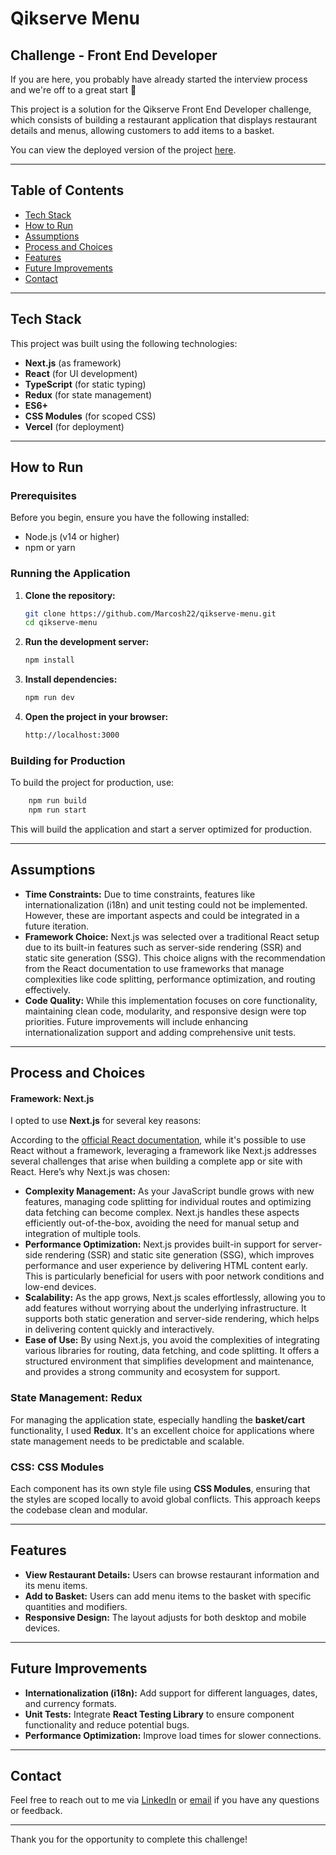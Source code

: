 # Qikserve Menu

## Challenge - Front End Developer

If you are here, you probably have already started the interview process and we're off to a great start 🙂

This project is a solution for the Qikserve Front End Developer challenge, which consists of building a restaurant application that displays restaurant details and menus, allowing customers to add items to a basket.

You can view the deployed version of the project [here](https://qikserve-menu.vercel.app/).

---

## Table of Contents

- [Tech Stack](#tech-stack)
- [How to Run](#how-to-run)
- [Assumptions](#assumptions)
- [Process and Choices](#process-and-choices)
- [Features](#features)
- [Future Improvements](#future-improvements)
- [Contact](#contact)

---

## Tech Stack

This project was built using the following technologies:

- **Next.js** (as framework)
- **React** (for UI development)
- **TypeScript** (for static typing)
- **Redux** (for state management)
- **ES6+**
- **CSS Modules** (for scoped CSS)
- **Vercel** (for deployment)

---

## How to Run

### Prerequisites

Before you begin, ensure you have the following installed:

- Node.js (v14 or higher)
- npm or yarn

### Running the Application

1. **Clone the repository:**

   ```bash
   git clone https://github.com/Marcosh22/qikserve-menu.git
   cd qikserve-menu

   ```

2. **Run the development server:**

   ```bash
   npm install

   ```

3. **Install dependencies:**

   ```bash
   npm run dev

   ```

4. **Open the project in your browser:**

   ```bash
   http://localhost:3000

   ```

### Building for Production

To build the project for production, use:

```bash
    npm run build
    npm run start
```

This will build the application and start a server optimized for production.

---

## Assumptions

- **Time Constraints:** Due to time constraints, features like internationalization (i18n) and unit testing could not be implemented. However, these are important aspects and could be integrated in a future iteration.
- **Framework Choice:** Next.js was selected over a traditional React setup due to its built-in features such as server-side rendering (SSR) and static site generation (SSG). This choice aligns with the recommendation from the React documentation to use frameworks that manage complexities like code splitting, performance optimization, and routing effectively.
- **Code Quality:** While this implementation focuses on core functionality, maintaining clean code, modularity, and responsive design were top priorities. Future improvements will include enhancing internationalization support and adding comprehensive unit tests.

---

## Process and Choices

#### Framework: **Next.js**

I opted to use **Next.js** for several key reasons:

According to the [official React documentation](https://reactjs.org/docs/getting-started.html), while it's possible to use React without a framework, leveraging a framework like Next.js addresses several challenges that arise when building a complete app or site with React. Here’s why Next.js was chosen:

- **Complexity Management:** As your JavaScript bundle grows with new features, managing code splitting for individual routes and optimizing data fetching can become complex. Next.js handles these aspects efficiently out-of-the-box, avoiding the need for manual setup and integration of multiple tools.
- **Performance Optimization:** Next.js provides built-in support for server-side rendering (SSR) and static site generation (SSG), which improves performance and user experience by delivering HTML content early. This is particularly beneficial for users with poor network conditions and low-end devices.
- **Scalability:** As the app grows, Next.js scales effortlessly, allowing you to add features without worrying about the underlying infrastructure. It supports both static generation and server-side rendering, which helps in delivering content quickly and interactively.
- **Ease of Use:** By using Next.js, you avoid the complexities of integrating various libraries for routing, data fetching, and code splitting. It offers a structured environment that simplifies development and maintenance, and provides a strong community and ecosystem for support.

### State Management: **Redux**

For managing the application state, especially handling the **basket/cart** functionality, I used **Redux**. It's an excellent choice for applications where state management needs to be predictable and scalable.

### CSS: **CSS Modules**

Each component has its own style file using **CSS Modules**, ensuring that the styles are scoped locally to avoid global conflicts. This approach keeps the codebase clean and modular.

---

## Features

- **View Restaurant Details:** Users can browse restaurant information and its menu items.
- **Add to Basket:** Users can add menu items to the basket with specific quantities and modifiers.
- **Responsive Design:** The layout adjusts for both desktop and mobile devices.

---

## Future Improvements

- **Internationalization (i18n):** Add support for different languages, dates, and currency formats.
- **Unit Tests:** Integrate **React Testing Library** to ensure component functionality and reduce potential bugs.
- **Performance Optimization:** Improve load times for slower connections.

---

## Contact

Feel free to reach out to me via [LinkedIn](https://www.linkedin.com/in/marcoshsouza) or [email](mailto:marcos.henriquerds@gmail.com) if you have any questions or feedback.

---

Thank you for the opportunity to complete this challenge!
